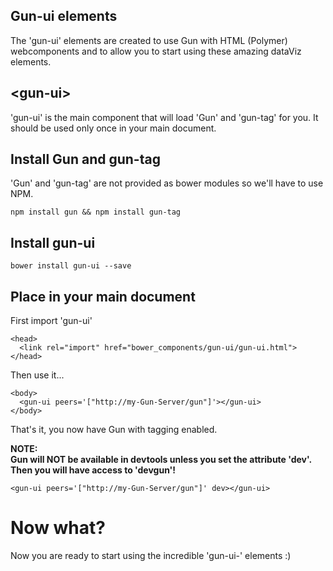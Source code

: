 ## Gun-ui elements
The 'gun-ui' elements are created to use Gun with HTML (Polymer) webcomponents and to allow you to start using these amazing dataViz elements.
## \<gun-ui\>
'gun-ui' is the main component that will load 'Gun' and 'gun-tag' for you. It should be used only once in your main document.

## Install Gun and gun-tag
'Gun' and 'gun-tag' are not provided as bower modules so we'll have to use NPM.

```
npm install gun && npm install gun-tag
```
## Install gun-ui
```
bower install gun-ui --save
```
## Place in your main document
First import 'gun-ui'
```
<head>
  <link rel="import" href="bower_components/gun-ui/gun-ui.html">
</head>
```
Then use it...
```
<body>
  <gun-ui peers='["http://my-Gun-Server/gun"]'></gun-ui>
</body>
```
That's it, you now have Gun with tagging enabled.

<b>NOTE:<br>
Gun will NOT be available in devtools unless you set the attribute 'dev'. Then you will have access to 'devgun'!</b>
```
<gun-ui peers='["http://my-Gun-Server/gun"]' dev></gun-ui>
```
# Now what?
Now you are ready to start using the incredible 'gun-ui-' elements :)
